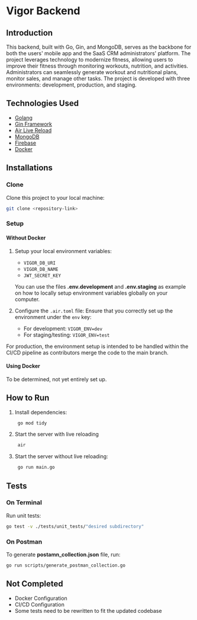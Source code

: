 # Vigor Backend

## Introduction

This backend, built with Go, Gin, and MongoDB, serves as the backbone for both the users' mobile app and the SaaS CRM administrators' platform. The project leverages technology to modernize fitness, allowing users to improve their fitness through monitoring workouts, nutrition, and activities. Administrators can seamlessly generate workout and nutritional plans, monitor sales, and manage other tasks. The project is developed with three environments: development, production, and staging.

## Technologies Used

- [Golang](https://golang.org/)
- [Gin Framework](https://gin-gonic.com/)
- [Air Live Reload](https://github.com/cosmtrek/air)
- [MongoDB](https://www.mongodb.com/)
- [Firebase](https://firebase.google.com/)
- [Docker](https://www.docker.com/)

## Installations

### Clone

Clone this project to your local machine:

```sh
git clone <repository-link>
```

### Setup

#### Without Docker

1. Setup your local environment variables:

   - `VIGOR_DB_URI`
   - `VIGOR_DB_NAME`
   - `JWT_SECRET_KEY`

   You can use the files **.env.development** and **.env.staging** as example on how to locally setup environment variables globally on your computer.

2. Configure the `.air.toml` file:
   Ensure that you correctly set up the environment under the `env` key:
   - For development: `VIGOR_ENV=dev`
   - For staging/testing: `VIGOR_ENV=test`

For production, the environment setup is intended to be handled within the CI/CD pipeline as contributors merge the code to the main branch.

#### Using Docker

To be determined, not yet entirely set up.

## How to Run

1. Install dependencies:

   ```sh
    go mod tidy
   ```

2. Start the server with live reloading

   ```sh
    air
   ```

3. Start the server without live reloading:

   ```sh
    go run main.go
   ```

## Tests

### On Terminal

Run unit tests:

```sh
go test -v ./tests/unit_tests/"desired subdirectory"
```

### On Postman

To generate **postamn_collection.json** file, run:

```sh
go run scripts/generate_postman_collection.go
```

## Not Completed

- Docker Configuration
- CI/CD Configuration
- Some tests need to be rewritten to fit the updated codebase
